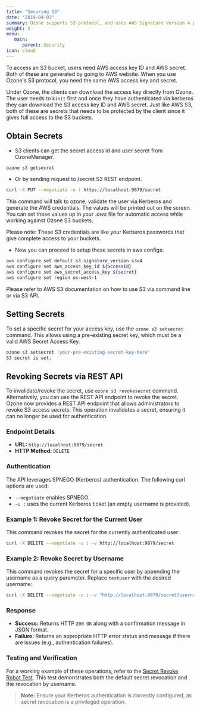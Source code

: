 ```yaml
---
title: "Securing S3"
date: "2019-04-03"
summary: Ozone supports S3 protocol, and uses AWS Signature Version 4 protocol which allows a seamless S3 experience.
weight: 5
menu:
   main:
      parent: Security
icon: cloud
---
```

<!---
  Licensed to the Apache Software Foundation (ASF) under one or more
  contributor license agreements.  See the NOTICE file distributed with
  this work for additional information regarding copyright ownership.
  The ASF licenses this file to You under the Apache License, Version 2.0
  (the "License"); you may not use this file except in compliance with
  the License.  You may obtain a copy of the License at

      http://www.apache.org/licenses/LICENSE-2.0

  Unless required by applicable law or agreed to in writing, software
  distributed under the License is distributed on an "AS IS" BASIS,
  WITHOUT WARRANTIES OR CONDITIONS OF ANY KIND, either express or implied.
  See the License for the specific language governing permissions and
  limitations under the License.
-->

To access an S3 bucket, users need AWS access key ID and AWS secret. Both of
these are generated by going to AWS website. When you use Ozone's S3
protocol, you need the same AWS access key and secret.

Under Ozone, the clients can download the access key directly from Ozone.
The user needs to `kinit` first and once they have authenticated via kerberos
 they can download the S3 access key ID and AWS secret. Just like AWS S3,
 both of these are secrets that needs to be protected by the client since it
 gives full access to the S3 buckets.

## Obtain Secrets

* S3 clients can get the secret access id and user secret from OzoneManager.

```bash
ozone s3 getsecret
```

* Or by sending request to /secret S3 REST endpoint.

```bash
curl -X PUT --negotiate -u : https://localhost:9879/secret
```

This command will talk to ozone, validate the user via Kerberos and generate
the AWS credentials. The values will be printed out on the screen. You can
set these values up in your _.aws_ file for automatic access while working
against Ozone S3 buckets.

<div class="alert alert-danger" role="alert">
 Please note: These S3 credentials are like your Kerberos passwords
 that give complete access to your buckets.
</div>


* Now you can proceed to setup these secrets in aws configs:

```bash
aws configure set default.s3.signature_version s3v4
aws configure set aws_access_key_id ${accessId}
aws configure set aws_secret_access_key ${secret}
aws configure set region us-west-1
```
Please refer to AWS S3 documentation on how to use S3 via command line or via
S3 API.

## Setting Secrets

To set a specific secret for your access key, use the `ozone s3 setsecret` command. This allows using a pre-existing secret key, which must be a valid AWS Secret Access Key.

```bash
ozone s3 setsecret 'your-pre-existing-secret-key-here'
S3 secret is set.
```

## Revoking Secrets via REST API

To invalidate/revoke the secret, use `ozone s3 revokesecret` command.
Alternatively, you can use the REST API endpoint to revoke the secret.
Ozone now provides a REST API endpoint that allows administrators to revoke S3 access secrets. This operation invalidates a secret, ensuring it can no longer be used for authentication.

### Endpoint Details

- **URL:** `http://localhost:9879/secret`
- **HTTP Method:** `DELETE`

### Authentication

The API leverages SPNEGO (Kerberos) authentication. The following curl options are used:
- `--negotiate` enables SPNEGO.
- `-u :` uses the current Kerberos ticket (an empty username is provided).

### Example 1: Revoke Secret for the Current User

This command revokes the secret for the currently authenticated user:

```bash
curl -X DELETE --negotiate -u : -v http://localhost:9879/secret
```

### Example 2: Revoke Secret by Username

This command revokes the secret for a specific user by appending the username as a query parameter. Replace `testuser` with the desired username:

```bash
curl -X DELETE --negotiate -u : -v "http://localhost:9879/secret?username=testuser"
```

### Response

- **Success:** Returns HTTP `200 OK` along with a confirmation message in JSON format.
- **Failure:** Returns an appropriate HTTP error status and message if there are issues (e.g., authentication failures).

### Testing and Verification

For a working example of these operations, refer to the [Secret Revoke Robot Test](https://raw.githubusercontent.com/apache/ozone/refs/heads/master/hadoop-ozone/dist/src/main/smoketest/s3/secretrevoke.robot). This test demonstrates both the default secret revocation and the revocation by username.

> **Note:** Ensure your Kerberos authentication is correctly configured, as secret revocation is a privileged operation.
